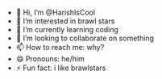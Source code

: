 - 👋 Hi, I’m @HarishIsCool
- 👀 I’m interested in brawl stars 
- 🌱 I’m currently learning coding
- 💞️ I’m looking to collaborate on something
- 📫 How to reach me: why?
- 😄 Pronouns: he/him
- ⚡ Fun fact: i like brawlstars 

<!---
HarishIsCool/HarishIsCool is a ✨ special ✨ repository because its `README.md` (this file) appears on your GitHub profile.
You can click the Preview link to take a look at your changes.
--->
